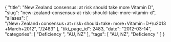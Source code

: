 {
    "title": "New Zealand consensus: at risk should take more Vitamin D",
    "slug": "new-zealand-consensus-at-risk-should-take-more-vitamin-d",
    "aliases": [
        "/New+Zealand+consensus+at+risk+should+take+more+Vitamin+D+\u2013+March+2012",
        "/2483"
    ],
    "tiki_page_id": 2483,
    "date": "2012-03-14",
    "categories": [
        "Deficiency ",
        "AU, NZ"
    ],
    "tags": [
        "AU, NZ",
        "Deficiency "
    ]
}